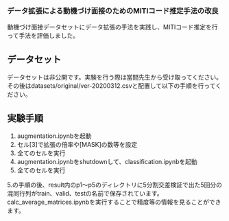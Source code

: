### データ拡張による動機づけ面接のためのMITIコード推定手法の改良
動機づけ面接データセットにデータ拡張の手法を実践し、MITIコード推定を行って手法を評価しました。

## データセット
データセットは非公開です。実験を行う際は當間先生から受け取ってください。
その後はdatasets/original/ver-20200312.csvと配置して以下の手順を行ってください。

## 実験手順
1. augmentation.ipynbを起動
2. セル[3]で拡張の倍率や[MASK]の数等を設定
3. 全てのセルを実行
4. augmentation.ipynbをshutdownして、classification.ipynbを起動
5. 全てのセルを実行

5.の手順の後、result内のp1〜p5のディレクトリに5分割交差検証で出た5回分の混同行列がtrain、valid、testの名前で保存されています。calc_average_matrices.ipynbを実行することで精度等の情報を見ることができます。